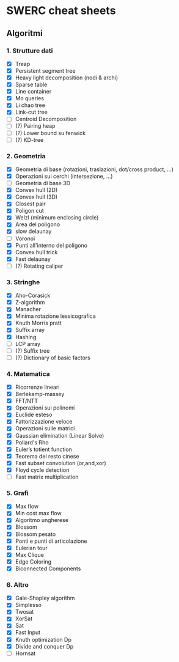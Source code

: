 # SWERC cheat sheets

## Algoritmi

### 1. Strutture dati

- [x] Treap
- [x] Persistent segment tree
- [x] Heavy light decomposition (nodi & archi)
- [x] Sparse table
- [x] Line container
- [x] Mo queries
- [x] Li chao tree
- [x] Link-cut tree
- [ ] Centroid Decomposition
- [ ] (?) Pairing heap
- [ ] (?) Lower bound su fenwick
- [ ] (?) KD-tree

### 2. Geometria

- [x] Geometria di base (rotazioni, traslazioni, dot/cross product, ...)
- [x] Operazioni sui cerchi (intersezione, ...)
- [ ] Geometria di base 3D
- [x] Convex hull (2D)
- [x] Convex hull (3D)
- [x] Closest pair
- [x] Poligon cut
- [x] Welzl (minimum enclosing circle)
- [x] Area del poligono
- [x] slow delaunay
- [ ] Voronoi
- [x] Punti all'interno del poligono
- [x] Convex hull trick
- [x] Fast delaunay 
- [ ] (?) Rotating caliper

### 3. Stringhe

- [x] Aho-Corasick
- [x] Z-algorithm
- [x] Manacher
- [x] Minima rotazione lessicografica
- [x] Knuth Morris pratt
- [x] Suffix array
- [x] Hashing
- [ ] LCP array
- [ ] (?) Suffix tree
- [ ] (?) Dictionary of basic factors

### 4. Matematica

- [x] Ricorrenze lineari
- [x] Berlekamp-massey
- [x] FFT/NTT
- [x] Operazioni sui polinomi
- [x] Euclide esteso
- [x] Fattorizzazione veloce
- [x] Operazioni sulle matrici
- [x] Gaussian elimination (Linear Solve)
- [x] Pollard's Rho
- [x] Euler’s totient function
- [x] Teorema del resto cinese
- [x] Fast subset convolution (or,and,xor)
- [x] Floyd cycle detection
- [ ] Fast matrix multiplication

### 5. Grafi

- [x] Max flow
- [x] Min cost max flow
- [x] Algoritmo ungherese
- [x] Blossom
- [x] Blossom pesato
- [x] Ponti e punti di articolazione
- [x] Eulerian tour
- [x] Max Clique
- [x] Edge Coloring
- [x] Biconnected Components

### 6. Altro

- [x] Gale-Shapley algorithm
- [x] Simplesso
- [x] Twosat
- [x] XorSat
- [x] Sat
- [x] Fast Input
- [x] Knuth optimization Dp
- [x] Divide and conquer Dp
- [ ] Hornsat
